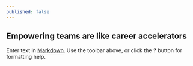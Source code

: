 ```yaml
---
published: false
---
```

## Empowering teams are like career accelerators

Enter text in [Markdown](http://daringfireball.net/projects/markdown/). Use the toolbar above, or click the **?** button for formatting help.
